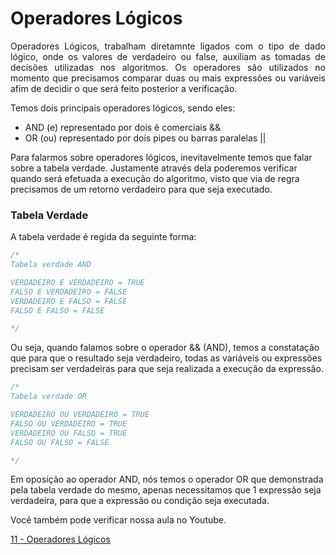 # Operadores Lógicos

<p align="justify">
Operadores Lógicos, trabalham diretamnte ligados com o tipo de dado lógico, onde os valores de verdadeiro ou false, auxiliam as tomadas de decisões utilizadas nos algoritmos. Os operadores são utilizados no momento que precisamos comparar duas ou mais expressões ou variáveis afim de decidir o que será feito posterior a verificação.

Temos dois principais operadores lógicos, sendo eles:

- AND (e) representado por dois ê comerciais &&
- OR (ou) representado por dois pipes ou barras paralelas ||

Para falarmos sobre operadores lógicos, inevitavelmente temos que falar sobre a tabela verdade. Justamente através dela poderemos verificar quando será efetuada a execução do algoritmo, visto que via de regra precisamos de um retorno verdadeiro para que seja executado.

### Tabela Verdade

A tabela verdade é regida da seguinte forma:

```php
/* 
Tabela verdade AND

VERDADEIRO E VERDADEIRO = TRUE
FALSO E VERDADEIRO = FALSE
VERDADEIRO E FALSO = FALSE
FALSO E FALSO = FALSE

*/
```

Ou seja, quando falamos sobre o operador && (AND), temos a constatação que para que o resultado seja verdadeiro, todas as variáveis ou expressões precisam ser verdadeiras para que seja realizada a execução da expressão.

```php
/* 
Tabela verdade OR

VERDADEIRO OU VERDADEIRO = TRUE
FALSO OU VERDADEIRO = TRUE
VERDADEIRO OU FALSO = TRUE
FALSO OU FALSO = FALSE

*/
```

Em oposição ao operador AND, nós temos o operador OR que demonstrada pela tabela verdade do mesmo, apenas necessitamos que 1 expressão seja verdadeira, para que a expressão ou condição seja executada.

Você também pode verificar nossa aula no Youtube.
</p>

[11 - Operadores Lógicos](https://youtu.be/VDoxcPgXanA)
